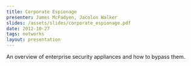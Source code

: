 ```yaml
---
title: Corporate Espionage
presenter: James McFadyen, Jacolon Walker
slides: /assets/slides/corporate_espionage.pdf
date: 2012-10-27
tags: networks
layout: presentation
---
```

An overview of enterprise security appliances and how to bypass them.
